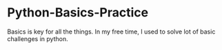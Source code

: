 # Python-Basics-Practice

Basics is key for all the things. In my free time, I used to solve lot of basic challenges in python. 
